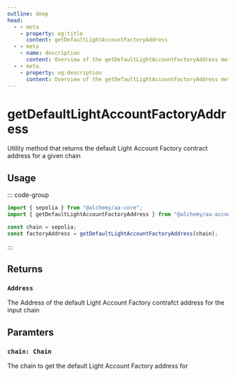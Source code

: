 ```yaml
---
outline: deep
head:
  - - meta
    - property: og:title
      content: getDefaultLightAccountFactoryAddress
  - - meta
    - name: description
      content: Overview of the getDefaultLightAccountFactoryAddress method in aa-accounts utils
  - - meta
    - property: og:description
      content: Overview of the getDefaultLightAccountFactoryAddress method in aa-accounts utils
---
```


# getDefaultLightAccountFactoryAddress

Utility method that returns the default Light Account Factory contract address for a given chain

## Usage

::: code-group

```ts [example.ts]
import { sepolia } from "@alchemy/aa-core";
import { getDefaultLightAccountFactoryAddress } from "@alchemy/aa-accounts";

const chain = sepolia;
const factoryAddress = getDefaultLightAccountFactoryAddress(chain);
```

:::

## Returns

### `Address`

The Address of the default Light Account Factory contrafct address for the input chain

## Paramters

### `chain: Chain`

The chain to get the default Light Account Factory address for

